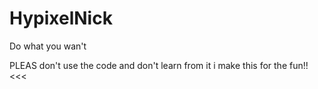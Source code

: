 # HypixelNick
Do what you wan't





PLEAS don't use the code and don't learn from it i make this for the fun!!<<<
